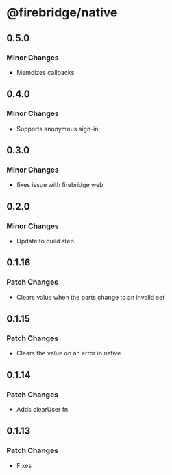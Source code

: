 # @firebridge/native

## 0.5.0

### Minor Changes

- Memoizes callbacks

## 0.4.0

### Minor Changes

- Supports anonymous sign-in

## 0.3.0

### Minor Changes

- fixes issue with firebridge web

## 0.2.0

### Minor Changes

- Update to build step

## 0.1.16

### Patch Changes

- Clears value when the parts change to an invalid set

## 0.1.15

### Patch Changes

- Clears the value on an error in native

## 0.1.14

### Patch Changes

- Adds clearUser fn

## 0.1.13

### Patch Changes

- Fixes
